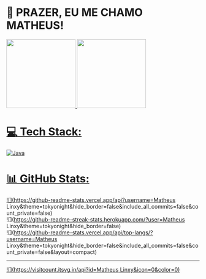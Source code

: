 # 💫 PRAZER, EU ME CHAMO MATHEUS!

<div>
 <a href="https://github.com/matheuslinxy">
 <img height="180em" src ="https://github=readme=stats.vercel.app/api?username=matheuslinxy&show_incons=true&theme-dracula&include_all_commits=true&count_private=true" L>
 <img height="180em" src ="https://github=readme=stats.vercel.app/api/top=langs/?username=matheuslinxy&layout=compact&langs_count=16&theme=dracula" L>
</div>

# 💻 Tech Stack:
![Java](https://img.shields.io/badge/java-%23ED8B00.svg?style=flat&logo=openjdk&logoColor=white)
# 📊 GitHub Stats:
![](https://github-readme-stats.vercel.app/api?username=Matheus Linxy&theme=tokyonight&hide_border=false&include_all_commits=false&count_private=false)<br/>
![](https://github-readme-streak-stats.herokuapp.com/?user=Matheus Linxy&theme=tokyonight&hide_border=false)<br/>
![](https://github-readme-stats.vercel.app/api/top-langs/?username=Matheus Linxy&theme=tokyonight&hide_border=false&include_all_commits=false&count_private=false&layout=compact)

---
[![](https://visitcount.itsvg.in/api?id=Matheus Linxy&icon=0&color=0)](https://visitcount.itsvg.in)

<!-- Proudly created with GPRM ( https://gprm.itsvg.in ) -->

